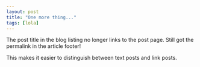 ```yaml
---
layout: post
title: "One more thing..."
tags: [lola]
---
```


The post title in the blog listing no longer links to the post page.
Still got the permalink in the article footer!

This makes it easier to distinguish between text posts and link posts.